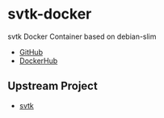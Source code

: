 # svtk-docker

svtk Docker Container based on debian-slim

* [GitHub](https://github.com/informationsea/svtk-docker)
* [DockerHub](https://hub.docker.com/r/informationsea/svtk)

## Upstream Project

* [svtk](https://github.com/talkowski-lab/svtk)
